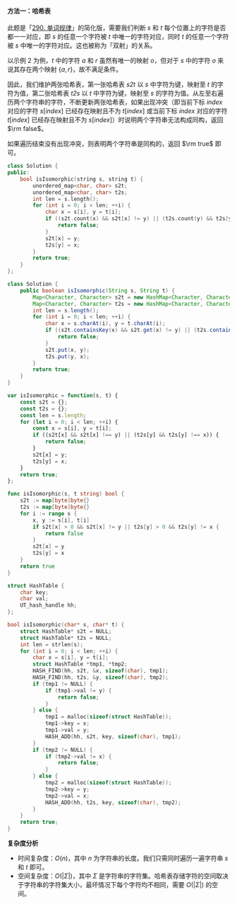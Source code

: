 #### 方法一：哈希表

此题是「[290. 单词规律](https://leetcode-cn.com/problems/word-pattern/)」的简化版，需要我们判断 $s$ 和 $t$ 每个位置上的字符是否都一一对应，即 $s$ 的任意一个字符被 $t$ 中唯一的字符对应，同时 $t$ 的任意一个字符被 $s$ 中唯一的字符对应。这也被称为「双射」的关系。

以示例 $2$ 为例，$t$ 中的字符 $a$ 和 $r$ 虽然有唯一的映射 $o$，但对于 $s$ 中的字符 $o$ 来说其存在两个映射 $\{a,r\}$，故不满足条件。

因此，我们维护两张哈希表，第一张哈希表 $\textit{s2t}$ 以 $s$ 中字符为键，映射至 $t$ 的字符为值，第二张哈希表 $\textit{t2s}$ 以 $t$ 中字符为键，映射至 $s$ 的字符为值。从左至右遍历两个字符串的字符，不断更新两张哈希表，如果出现冲突（即当前下标 $\textit{index}$ 对应的字符 $s[\textit{index}]$ 已经存在映射且不为 $t[\textit{index}]$ 或当前下标 $\textit{index}$ 对应的字符 $t[\textit{index}]$ 已经存在映射且不为 $s[\textit{index}]$）时说明两个字符串无法构成同构，返回 $\rm false$。

如果遍历结束没有出现冲突，则表明两个字符串是同构的，返回 $\rm true$ 即可。

```C++ [sol1-C++]
class Solution {
public:
    bool isIsomorphic(string s, string t) {
        unordered_map<char, char> s2t;
        unordered_map<char, char> t2s;
        int len = s.length();
        for (int i = 0; i < len; ++i) {
            char x = s[i], y = t[i];
            if ((s2t.count(x) && s2t[x] != y) || (t2s.count(y) && t2s[y] != x)) {
                return false;
            }
            s2t[x] = y;
            t2s[y] = x;
        }
        return true;
    }
};
```

```Java [sol1-Java]
class Solution {
    public boolean isIsomorphic(String s, String t) {
        Map<Character, Character> s2t = new HashMap<Character, Character>();
        Map<Character, Character> t2s = new HashMap<Character, Character>();
        int len = s.length();
        for (int i = 0; i < len; ++i) {
            char x = s.charAt(i), y = t.charAt(i);
            if ((s2t.containsKey(x) && s2t.get(x) != y) || (t2s.containsKey(y) && t2s.get(y) != x)) {
                return false;
            }
            s2t.put(x, y);
            t2s.put(y, x);
        }
        return true;
    }
}
```

```JavaScript [sol1-JavaScript]
var isIsomorphic = function(s, t) {
    const s2t = {};
    const t2s = {};
    const len = s.length;
    for (let i = 0; i < len; ++i) {
        const x = s[i], y = t[i];
        if ((s2t[x] && s2t[x] !== y) || (t2s[y] && t2s[y] !== x)) {
            return false;
        }
        s2t[x] = y;
        t2s[y] = x;
    }
    return true;
};
```

```go [sol1-Golang]
func isIsomorphic(s, t string) bool {
    s2t := map[byte]byte{}
    t2s := map[byte]byte{}
    for i := range s {
        x, y := s[i], t[i]
        if s2t[x] > 0 && s2t[x] != y || t2s[y] > 0 && t2s[y] != x {
            return false
        }
        s2t[x] = y
        t2s[y] = x
    }
    return true
}
```

```C [sol1-C]
struct HashTable {
    char key;
    char val;
    UT_hash_handle hh;
};

bool isIsomorphic(char* s, char* t) {
    struct HashTable* s2t = NULL;
    struct HashTable* t2s = NULL;
    int len = strlen(s);
    for (int i = 0; i < len; ++i) {
        char x = s[i], y = t[i];
        struct HashTable *tmp1, *tmp2;
        HASH_FIND(hh, s2t, &x, sizeof(char), tmp1);
        HASH_FIND(hh, t2s, &y, sizeof(char), tmp2);
        if (tmp1 != NULL) {
            if (tmp1->val != y) {
                return false;
            }
        } else {
            tmp1 = malloc(sizeof(struct HashTable));
            tmp1->key = x;
            tmp1->val = y;
            HASH_ADD(hh, s2t, key, sizeof(char), tmp1);
        }
        if (tmp2 != NULL) {
            if (tmp2->val != x) {
                return false;
            }
        } else {
            tmp2 = malloc(sizeof(struct HashTable));
            tmp2->key = y;
            tmp2->val = x;
            HASH_ADD(hh, t2s, key, sizeof(char), tmp2);
        }
    }
    return true;
}
```

**复杂度分析**

- 时间复杂度：$O(n)$，其中 $n$ 为字符串的长度。我们只需同时遍历一遍字符串 $s$ 和 $t$ 即可。
- 空间复杂度：$O(|\Sigma|)$，其中 $\Sigma$ 是字符串的字符集。哈希表存储字符的空间取决于字符串的字符集大小，最坏情况下每个字符均不相同，需要 $O(|\Sigma|)$ 的空间。